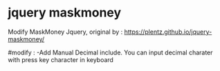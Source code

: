 # jquery maskmoney
Modify MaskMoney Jquery, original by : https://plentz.github.io/jquery-maskmoney/

#modify :
-Add Manual Decimal include. You can input decimal charater with press key character in keyboard
